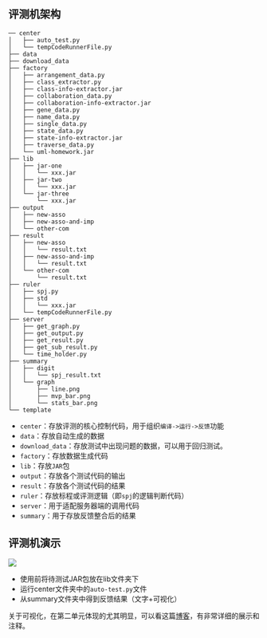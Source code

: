 ## 评测机架构

```shell
── center
│   ├── auto_test.py
│   └── tempCodeRunnerFile.py
├── data
├── download_data
├── factory
│   ├── arrangement_data.py
│   ├── class_extractor.py
│   ├── class-info-extractor.jar
│   ├── collaboration_data.py
│   ├── collaboration-info-extractor.jar
│   ├── gene_data.py
│   ├── name_data.py
│   ├── single_data.py
│   ├── state_data.py
│   ├── state-info-extractor.jar
│   ├── traverse_data.py
│   └── uml-homework.jar
├── lib
│   ├── jar-one
│   │   └── xxx.jar
│   ├── jar-two
│   │   └── xxx.jar
│   └── jar-three
│       └── xxx.jar
├── output
│   ├── new-asso
│   ├── new-asso-and-imp
│   └── other-com
├── result
│   ├── new-asso
│   │   └── result.txt
│   ├── new-asso-and-imp
│   │   └── result.txt
│   └── other-com
│       └── result.txt
├── ruler
│   ├── spj.py
│   ├── std
│   │   └── xxx.jar
│   └── tempCodeRunnerFile.py
├── server
│   ├── get_graph.py
│   ├── get_output.py
│   ├── get_result.py
│   ├── get_sub_result.py
│   └── time_holder.py
├── summary
│   ├── digit
│   │   └── spj_result.txt
│   └── graph
│       ├── line.png
│       ├── mvp_bar.png
│       └── stats_bar.png
└── template
```

* `center`：存放评测的核心控制代码，用于组织`编译->运行->反馈`功能
* `data`：存放自动生成的数据
* `download_data`：存放测试中出现问题的数据，可以用于回归测试。
* `factory`：存放数据生成代码
* `lib`：存放`JAR`包
* `output`：存放各个测试代码的输出
* `result`：存放各个测试代码的结果
* `ruler`：存放标程或评测逻辑（即`spj`的逻辑判断代码）
* `server`：用于适配服务器端的调用代码
* `summary`：用于存放反馈整合后的结果

## 评测机演示

![](https://i.loli.net/2020/06/13/LujVcJ7o9sCOMkI.gif)

* 使用前将待测试JAR包放在lib文件夹下
* 运行center文件夹中的`auto-test.py`文件
* 从summary文件夹中得到反馈结果（文字+可视化）

关于可视化，在第二单元体现的尤其明显，可以看这篇[博客](https://www.cnblogs.com/silencejiang/p/12701979.html)，有非常详细的展示和注释。
